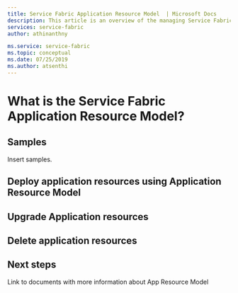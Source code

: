```yaml
---
title: Service Fabric Application Resource Model  | Microsoft Docs
description: This article is an overview of the managing Service Fabric Application through Azure Resource Manager.
services: service-fabric
author: athinanthny 

ms.service: service-fabric
ms.topic: conceptual 
ms.date: 07/25/2019
ms.author: atsenthi 
---
```


# What is the Service Fabric Application Resource Model?

## Samples 

Insert samples.

## Deploy application resources using Application Resource Model

## Upgrade Application resources

## Delete application resources

## Next steps

Link to documents with more information about App Resource Model